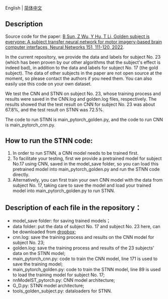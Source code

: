 English | [简体中文](https://github.com/tju-sun-lab/stnn/blob/main/README_CN.md)

## Description
Source code for the paper: [B Sun, Z Wu, Y Hu, T Li, Golden subject is everyone: A subject transfer neural network for motor imagery-based brain computer interfaces, Neural Networks 151, 111-120, 2022](https://www.sciencedirect.com/science/article/abs/pii/S0893608022001034).

In the current repository, we provide the data and labels for subject No. 23 (which has been proven by our other algorithms that the subject's effect is indeed bad), in addition to the data and labels for subject No. 17 (the gold subject). The data of other subjects in the paper are not open source at the moment, so please contact the authors if you need them. You can also easily use this code on your own dataset.

We test the CNN and STNN on subject No. 23, whose training process and results were saved in the CNN.log and golden.log files, respectively. The results showed that the test result on CNN for subject No. 23 was about 67.8%, and the test result on STNN was 72.5%.

The code to run STNN is main_pytorch_golden.py, and the code to run CNN is main_pytorch_cnn.py.

## How to run the STNN code:

1. In order to run STNN, a CNN model needs to be trained first.
2. To facilitate your testing, first we provide a pretrained model for subject No.17 using CNN, saved in the model_save folder, so you can load this pretrained model into main_pytorch_golden.py and run the STNN code directly.
3. Alternatively, you can first train your own CNN model with the data from subject No. 17, taking care to save the model and load your trained model into main_pytorch_golden.py to run STNN.

## Description of each file in the repository：
- model_save folder: for saving trained models；
- data folder: put the data of subject No. 17 and subject No. 23 here, can be downloaded from [dropbox](https://www.dropbox.com/sh/3lrvv470irirfu6/AADUP6ji2EHBySiz_zGaUP5qa?dl=0);
- cnn.log: save the training process and results on the CNN model for subject No. 23;
- golden.log: save the training process and results of the 23 subjects' data on the STNN model;
- main_pytorch_cnn.py: code to train the CNN model, line 171 is used to save the training model;
- main_pytorch_golden.py: code to train the STNN model, line 89 is used to load the training model for subject No. 17;
- nnModelST_pytorch.py: CNN model architecture;
- G_D.py: STNN model architecture;
- tools_golden_subject.py: dataloaders for STNN.
